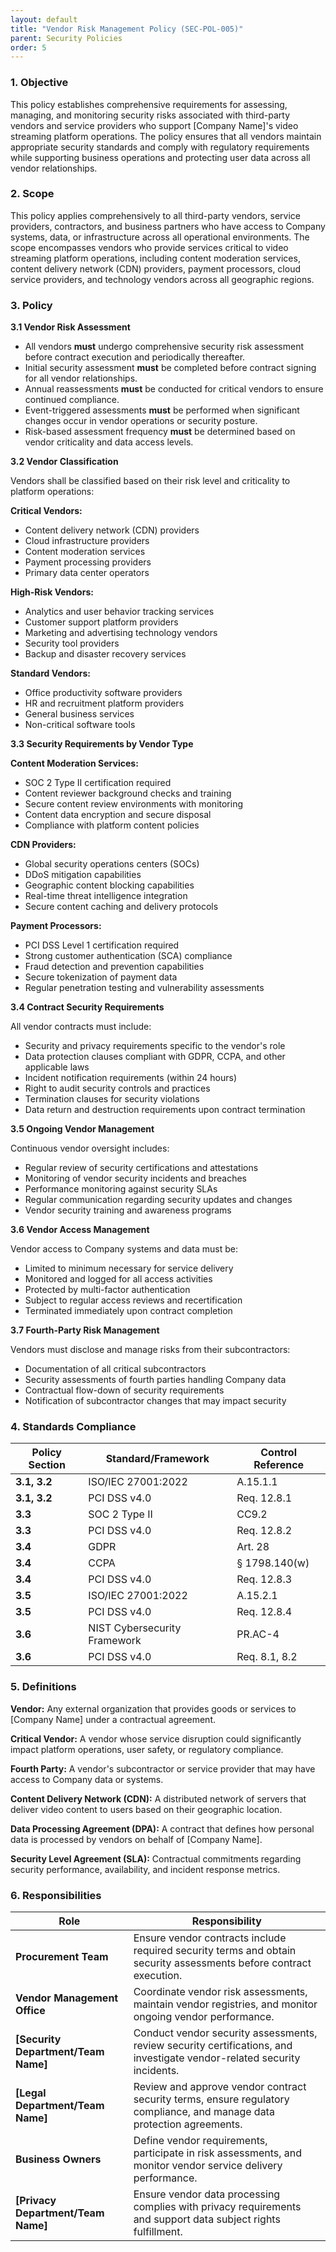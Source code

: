 ```yaml
---
layout: default
title: "Vendor Risk Management Policy (SEC-POL-005)"
parent: Security Policies
order: 5
---
```


### 1. Objective

This policy establishes comprehensive requirements for assessing, managing, and monitoring security risks associated with third-party vendors and service providers who support [Company Name]'s video streaming platform operations. The policy ensures that all vendors maintain appropriate security standards and comply with regulatory requirements while supporting business operations and protecting user data across all vendor relationships.

### 2. Scope

This policy applies comprehensively to all third-party vendors, service providers, contractors, and business partners who have access to Company systems, data, or infrastructure across all operational environments. The scope encompasses vendors who provide services critical to video streaming platform operations, including content moderation services, content delivery network (CDN) providers, payment processors, cloud service providers, and technology vendors across all geographic regions.

### 3. Policy

**3.1 Vendor Risk Assessment**

- All vendors **must** undergo comprehensive security risk assessment before contract execution and periodically thereafter.
- Initial security assessment **must** be completed before contract signing for all vendor relationships.
- Annual reassessments **must** be conducted for critical vendors to ensure continued compliance.
- Event-triggered assessments **must** be performed when significant changes occur in vendor operations or security posture.
- Risk-based assessment frequency **must** be determined based on vendor criticality and data access levels.

**3.2 Vendor Classification**

Vendors shall be classified based on their risk level and criticality to platform operations:

**Critical Vendors:**
- Content delivery network (CDN) providers
- Cloud infrastructure providers
- Content moderation services
- Payment processing providers
- Primary data center operators

**High-Risk Vendors:**
- Analytics and user behavior tracking services
- Customer support platform providers
- Marketing and advertising technology vendors
- Security tool providers
- Backup and disaster recovery services

**Standard Vendors:**
- Office productivity software providers
- HR and recruitment platform providers
- General business services
- Non-critical software tools

**3.3 Security Requirements by Vendor Type**

**Content Moderation Services:**
- SOC 2 Type II certification required
- Content reviewer background checks and training
- Secure content review environments with monitoring
- Content data encryption and secure disposal
- Compliance with platform content policies

**CDN Providers:**
- Global security operations centers (SOCs)
- DDoS mitigation capabilities
- Geographic content blocking capabilities
- Real-time threat intelligence integration
- Secure content caching and delivery protocols

**Payment Processors:**
- PCI DSS Level 1 certification required
- Strong customer authentication (SCA) compliance
- Fraud detection and prevention capabilities
- Secure tokenization of payment data
- Regular penetration testing and vulnerability assessments

**3.4 Contract Security Requirements**

All vendor contracts must include:
- Security and privacy requirements specific to the vendor's role
- Data protection clauses compliant with GDPR, CCPA, and other applicable laws
- Incident notification requirements (within 24 hours)
- Right to audit security controls and practices
- Termination clauses for security violations
- Data return and destruction requirements upon contract termination

**3.5 Ongoing Vendor Management**

Continuous vendor oversight includes:
- Regular review of security certifications and attestations
- Monitoring of vendor security incidents and breaches
- Performance monitoring against security SLAs
- Regular communication regarding security updates and changes
- Vendor security training and awareness programs

**3.6 Vendor Access Management**

Vendor access to Company systems and data must be:
- Limited to minimum necessary for service delivery
- Monitored and logged for all access activities
- Protected by multi-factor authentication
- Subject to regular access reviews and recertification
- Terminated immediately upon contract completion

**3.7 Fourth-Party Risk Management**

Vendors must disclose and manage risks from their subcontractors:
- Documentation of all critical subcontractors
- Security assessments of fourth parties handling Company data
- Contractual flow-down of security requirements
- Notification of subcontractor changes that may impact security

### 4. Standards Compliance

| **Policy Section** | **Standard/Framework** | **Control Reference** |
| --- | --- | --- |
| **3.1, 3.2** | ISO/IEC 27001:2022 | A.15.1.1 |
| **3.1, 3.2** | PCI DSS v4.0 | Req. 12.8.1 |
| **3.3** | SOC 2 Type II | CC9.2 |
| **3.3** | PCI DSS v4.0 | Req. 12.8.2 |
| **3.4** | GDPR | Art. 28 |
| **3.4** | CCPA | § 1798.140(w) |
| **3.4** | PCI DSS v4.0 | Req. 12.8.3 |
| **3.5** | ISO/IEC 27001:2022 | A.15.2.1 |
| **3.5** | PCI DSS v4.0 | Req. 12.8.4 |
| **3.6** | NIST Cybersecurity Framework | PR.AC-4 |
| **3.6** | PCI DSS v4.0 | Req. 8.1, 8.2 |

### 5. Definitions

**Vendor:** Any external organization that provides goods or services to [Company Name] under a contractual agreement.

**Critical Vendor:** A vendor whose service disruption could significantly impact platform operations, user safety, or regulatory compliance.

**Fourth Party:** A vendor's subcontractor or service provider that may have access to Company data or systems.

**Content Delivery Network (CDN):** A distributed network of servers that deliver video content to users based on their geographic location.

**Data Processing Agreement (DPA):** A contract that defines how personal data is processed by vendors on behalf of [Company Name].

**Security Level Agreement (SLA):** Contractual commitments regarding security performance, availability, and incident response metrics.

### 6. Responsibilities

| Role | Responsibility |
| --- | --- |
| **Procurement Team** | Ensure vendor contracts include required security terms and obtain security assessments before contract execution. |
| **Vendor Management Office** | Coordinate vendor risk assessments, maintain vendor registries, and monitor ongoing vendor performance. |
| **[Security Department/Team Name]** | Conduct vendor security assessments, review security certifications, and investigate vendor-related security incidents. |
| **[Legal Department/Team Name]** | Review and approve vendor contract security terms, ensure regulatory compliance, and manage data protection agreements. |
| **Business Owners** | Define vendor requirements, participate in risk assessments, and monitor vendor service delivery performance. |
| **[Privacy Department/Team Name]** | Ensure vendor data processing complies with privacy requirements and support data subject rights fulfillment. |

